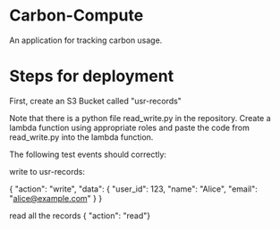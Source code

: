 # Carbon-Compute
An application for tracking carbon usage.

# Steps for deployment

First, create an S3 Bucket called "usr-records"

Note that there is a python file read_write.py in the repository. Create
a lambda function using appropriate roles and paste the code from read_write.py into the
lambda function.

The following test events should correctly:

write to usr-records:

{
  "action": "write",
  "data": {
    "user_id": 123,
    "name": "Alice",
    "email": "alice@example.com"
  }
}

read all the records
{ "action": "read"}